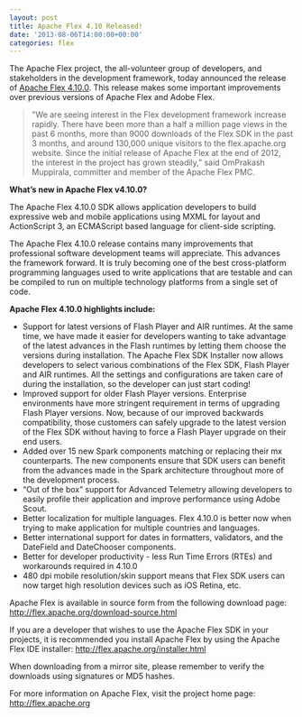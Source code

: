 ```yaml
---
layout: post
title: Apache Flex 4.10 Released!
date: '2013-08-06T14:00:00+00:00'
categories: flex
---
```

The Apache Flex project, the all-volunteer group of developers, and stakeholders in the development framework, today announced the release of <a href="http://flex.apache.org">Apache Flex 4.10.0</a>. This release makes some important improvements over previous versions of Apache Flex and Adobe Flex. 

<blockquote>"We are seeing interest in the Flex development framework increase rapidly. There have been more than a half a million page views in the past 6 months, more than 9000 downloads of the Flex SDK in the past 3 months, and around 130,000 unique visitors to the flex.apache.org website. Since the initial release of Apache Flex at the end of 2012, the interest in the project has grown steadily,” said OmPrakash Muppirala, committer and member of the Apache Flex PMC.</blockquote>

<b>What’s new in Apache Flex v4.10.0?</b>

The Apache Flex 4.10.0 SDK allows application developers to build expressive web and mobile applications using MXML for layout and ActionScript 3, an ECMAScript based language for client-side scripting.

The Apache Flex 4.10.0 release contains many improvements that professional software development teams will appreciate. This advances the framework forward. It is truly becoming one of the best cross-platform programming languages used to write applications that are testable and can be compiled to run on multiple technology platforms from a single set of code.

<b>Apache Flex 4.10.0 highlights include:</b>
<ul>
<li>Support for latest versions of Flash Player and AIR runtimes.  At the same time, we have made it easier for developers wanting to take advantage of the latest advances in the Flash runtimes by letting them choose the versions during installation.  The Apache Flex SDK Installer now allows developers to select various combinations of the Flex SDK, Flash Player and AIR runtimes.  All the settings and configurations are taken care of during the installation, so the developer can just start coding!</li>
<li>Improved support for older Flash Player versions.  Enterprise environments have more stringent requirement in terms of upgrading Flash Player versions.  Now, because of our improved backwards compatibility, those customers can safely upgrade to the latest version of the Flex SDK without having to force a Flash Player upgrade on their end users.</li>
<li>Added over 15 new Spark components matching or replacing their mx counterparts. The new components ensure that SDK users can benefit from the advances made in the Spark architecture throughout more of the development process.</li>
<li> “Out of the box” support for Advanced Telemetry allowing developers to easily profile their application and improve performance using Adobe Scout.</li>
<li>Better localization for multiple languages. Flex 4.10.0 is better now when trying to make application for multiple countries and languages.</li>
<li>Better international support for dates in formatters, validators, and the DateField and DateChooser components.</li>
<li>Better for developer productivity - less Run Time Errors (RTEs) and workarounds required in 4.10.0</li>
<li>480 dpi mobile resolution/skin support means that Flex SDK users can now target high resolution devices such as iOS Retina, etc.</li>
</ul>

Apache Flex is available in source form from the following download page:
<a href="http://flex.apache.org/download-source.html">http://flex.apache.org/download-source.html</a>

If you are a developer that wishes to use the Apache Flex SDK in your projects, it is recommended you install Apache Flex by using the Apache Flex IDE installer:
<a href="http://flex.apache.org/installer.html">http://flex.apache.org/installer.html</a>

When downloading from a mirror site, please remember to verify the downloads using signatures or MD5 hashes.

For more information on Apache Flex, visit the project home page:
<a href="http://flex.apache.org">http://flex.apache.org</a>
